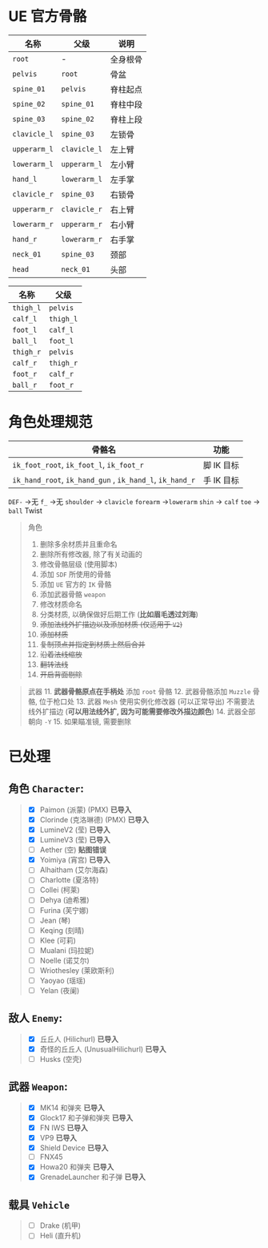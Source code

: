 # UE 官方骨骼

| 名称         | 父级         | 说明     |
| ------------ | ------------ | -------- |
| `root`       | -            | 全身根骨 |
| `pelvis`     | `root`       | 骨盆     |
| `spine_01`   | `pelvis`     | 脊柱起点 |
| `spine_02`   | `spine_01`   | 脊柱中段 |
| `spine_03`   | `spine_02`   | 脊柱上段 |
| `clavicle_l` | `spine_03`   | 左锁骨   |
| `upperarm_l` | `clavicle_l` | 左上臂   |
| `lowerarm_l` | `upperarm_l` | 左小臂   |
| `hand_l`     | `lowerarm_l` | 左手掌   |
| `clavicle_r` | `spine_03`   | 右锁骨   |
| `upperarm_r` | `clavicle_r` | 右上臂   |
| `lowerarm_r` | `upperarm_r` | 右小臂   |
| `hand_r`     | `lowerarm_r` | 右手掌   |
| `neck_01`    | `spine_03`   | 颈部     |
| `head`       | `neck_01`    | 头部     |

| 名称      | 父级      |
| --------- | --------- |
| `thigh_l` | `pelvis`  |
| `calf_l`  | `thigh_l` |
| `foot_l`  | `calf_l`  |
| `ball_l`  | `foot_l`  |
| `thigh_r` | `pelvis`  |
| `calf_r`  | `thigh_r` |
| `foot_r`  | `calf_r`  |
| `ball_r`  | `foot_r`  |

# 角色处理规范

| 骨骼名                                                   | 功能       |
| -------------------------------------------------------- | ---------- |
| `ik_foot_root`, `ik_foot_l`, `ik_foot_r`                 | 脚 IK 目标 |
| `ik_hand_root`, `ik_hand_gun` , `ik_hand_l`, `ik_hand_r` | 手 IK 目标 |

`DEF-` ->无
`f_` ->无
`shoulder` -> `clavicle`
`forearm` ->`lowerarm`
`shin` -> `calf`
`toe` -> `ball`
Twist

> 角色
> 1. 删除多余材质并且重命名
> 2. 删除所有修改器, 除了有关动画的
> 3. 修改骨骼层级 (使用脚本)
> 4. 添加 `SDF` 所使用的骨骼
> 5. 添加 `UE` 官方的 `IK` 骨骼
> 6. 添加武器骨骼 `weapon`
> 7. 修改材质命名
> 8. 分类材质, 以确保做好后期工作 (**比如眉毛透过刘海**)
> 9. ~~添加法线外扩描边以及添加材质 (仅适用于 `V2`)~~
> 	1. ~~添加材质~~
> 	2. ~~复制顶点并指定到材质上然后合并~~
> 	3. ~~沿着法线缩放~~
> 	4. ~~翻转法线~~
> 	5. ~~开启背面剔除~~

> 武器
> 11. **武器骨骼原点在手柄处** 添加 `root` 骨骼
> 12. 武器骨骼添加 `Muzzle` 骨骼, 位于枪口处
> 13. 武器 `Mesh` 使用实例化修改器 (可以正常导出) 不需要法线外扩描边 (**可以用法线外扩, 因为可能需要修改外描边颜色**)
> 14. 武器全部朝向 `-Y`
> 15. 如果瞄准镜, 需要删除

# 已处理

## 角色 `Character`:

> - [x] Paimon (派蒙) (PMX) **已导入**
> - [x] Clorinde (克洛琳德) (PMX) **已导入**
> - [x] LumineV2 (莹) **已导入**
> - [x] LumineV3 (莹) **已导入**
> - [ ] Aether (空) **贴图错误**
> - [x] Yoimiya (宵宫) **已导入**
> - [ ] Alhaitham (艾尔海森)
> - [ ] Charlotte (夏洛特)
> - [ ] Collei (柯莱)
> - [ ] Dehya (迪希雅)
> - [ ] Furina (芙宁娜)
> - [ ] Jean (琴)
> - [ ] Keqing (刻晴)
> - [ ] Klee (可莉)
> - [ ] Mualani (玛拉妮)
> - [ ] Noelle (诺艾尔)
> - [ ] Wriothesley (莱欧斯利)
> - [ ] Yaoyao (瑶瑶)
> - [ ] Yelan (夜阑)

## 敌人 `Enemy`:

> - [x] 丘丘人 (Hilichurl) **已导入**
> - [x] 奇怪的丘丘人 (UnusualHilichurl) **已导入**
> - [ ] Husks (空壳)

## 武器 `Weapon`:

> - [x] MK14 和弹夹 **已导入**
> - [x] Glock17 和子弹和弹夹 **已导入**
> - [x] FN IWS **已导入**
> - [x] VP9 **已导入**
> - [x] Shield Device **已导入**
> - [ ] FNX45
> - [x] Howa20 和弹夹 **已导入**
> - [x] GrenadeLauncher 和子弹 **已导入**

## 载具 `Vehicle`

> - [ ] Drake (机甲)
> - [ ] Heli (直升机)
